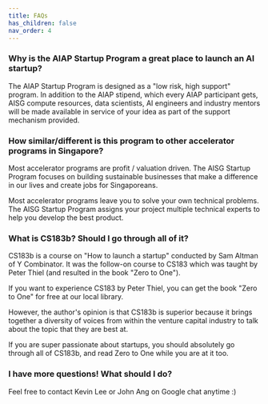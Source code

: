 ```yaml
---
title: FAQs
has_children: false
nav_order: 4
---
```


### Why is the AIAP Startup Program a great place to launch an AI startup?

The AIAP Startup Program is designed as a "low risk, high support" program. In addition to the AIAP stipend, which every AIAP participant gets, AISG compute resources, data scientists, AI engineers and industry mentors will be made available in service of your idea as part of the support mechanism provided.   

### How similar/different is this program to other accelerator programs in Singapore?

Most accelerator programs are profit / valuation driven. The AISG Startup Program focuses on building sustainable businesses that make a difference in our lives and create jobs for Singaporeans.

Most accelerator programs leave you to solve your own technical problems. The AISG Startup Program assigns your project multiple technical experts to help you develop the best product. 

### What is CS183b? Should I go through all of it?

CS183b is a course on "How to launch a startup" conducted by Sam Altman of Y Combinator. It was the follow-on course to CS183 which was taught by Peter Thiel (and resulted in the book "Zero to One").

If you want to experience CS183 by Peter Thiel, you can get the book "Zero to One" for free at our local library.

However, the author's opinion is that CS183b is superior because it brings together a diversity of voices from within the venture capital industry to talk about the topic that they are best at.

If you are super passionate about startups, you should absolutely go through all of CS183b, and read Zero to One while you are at it too. 

### I have more questions! What should I do?

Feel free to contact Kevin Lee or John Ang on Google chat anytime :)
